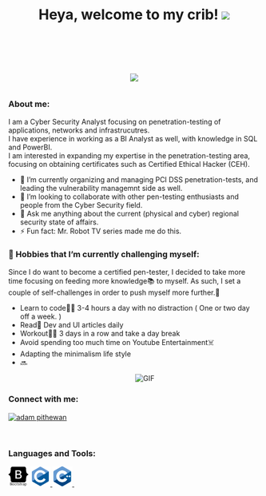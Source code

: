 <h1 align="center">
Heya, welcome to my crib!
	<a href="https://github.com/Bouaskaoun" target="_self">
		<img src="https://media.giphy.com/media/hvRJCLFzcasrR4ia7z/giphy.gif" width="30">

</p>
<br/>
<p align="center">
	<a href="https://github.com/Bouaskaoun">
		<img src="https://readme-typing-svg.herokuapp.com?lines=Cyber+Security+Analyst;Penetration-Testing;Vulnerability+Management;Avid+learner&center=true&width=380&height=45">
	</a>
</p>

### About me:
I am a Cyber Security Analyst focusing on penetration-testing of applications, networks and infrastrucutres.<br/>
I have experience in working as a BI Analyst as well, with knowledge in SQL and PowerBI.<br/>
I am interested in expanding my expertise in the penetration-testing area, focusing on obtaining certificates such as Certified Ethical Hacker (CEH).

- 🔭 I’m currently organizing and managing PCI DSS penetration-tests, and leading the vulnerability managemnt side as well.
- 👯 I’m looking to collaborate with other pen-testing enthusiasts and people from the Cyber Security field.
- 💬 Ask me anything about the current (physical and cyber) regional security state of affairs.
- ⚡ Fun fact: Mr. Robot TV series made me do this.


### 🌱 Hobbies that I’m currently challenging myself:
Since I do want to become a certified pen-tester, I decided to take more time focusing on feeding more knowledge:books: to myself. As such, I set a couple of self-challenges in order to push myself more further.:running: 

* Learn to code:man_technologist: 3-4 hours a day with no distraction ( One or two day off a week. ) 
* Read:newspaper: Dev and UI articles daily 
* Workout:weight_lifting_man: 3 days in a row and take a day break 
* Avoid spending too much time on Youtube Entertainment:skull_and_crossbones:
* Adapting the minimalism life style
* 🔜

<img align="right" alt="GIF" src="https://media.giphy.com/media/RbDKaczqWovIugyJmW/giphy.gif" width="250" height="200" />


<br>

<h3 align="left">Connect with me:</h3>
<p align="left">
  <a href="https://www.linkedin.com/in/alexandru-ceclan95/" target="blank"><img align="center"
      src="https://raw.githubusercontent.com/rahuldkjain/github-profile-readme-generator/master/src/images/icons/Social/linked-in-alt.svg"
      alt="adam pithewan" height="30" width="40" /></a>
 
</p>

<br>

<h3 align="left">Languages and Tools:</h3>
<p align="left"> <a <img
      src="https://img.shields.io/badge/Kali_Linux-557C94?style=for-the-badge&logo=kali-linux&logoColor=white"
       idth="40" height="40" /> </a>
    <img src="https://raw.githubusercontent.com/devicons/devicon/master/icons/bootstrap/bootstrap-plain-wordmark.svg"
      alt="bootstrap" width="40" height="40" /> </a> <a href="https://www.cprogramming.com/" target="_blank"
    rel="noreferrer"> <img src="https://raw.githubusercontent.com/devicons/devicon/master/icons/c/c-original.svg"
      alt="c" width="40" height="40" /> </a> <a href="https://www.w3schools.com/cpp/" target="_blank" rel="noreferrer">
    <img src="https://raw.githubusercontent.com/devicons/devicon/master/icons/cplusplus/cplusplus-original.svg"
      alt="cplusplus" width="40" height="40" /> </a> <a href="https://www.w3schools.com/css/" target="_blank"
    rel="noreferrer"> <img
    


